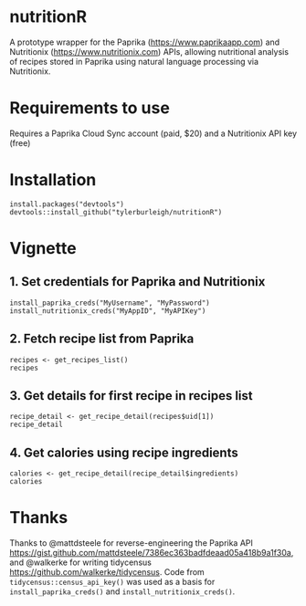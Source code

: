 # nutritionR
A prototype wrapper for the Paprika (https://www.paprikaapp.com) and Nutritionix (https://www.nutritionix.com) APIs, allowing nutritional analysis of recipes stored in Paprika using natural language processing via Nutritionix.

# Requirements to use

Requires a Paprika Cloud Sync account (paid, $20) and a Nutritionix API key (free)

# Installation

```
install.packages("devtools")
devtools::install_github("tylerburleigh/nutritionR")
```

# Vignette

## 1. Set credentials for Paprika and Nutritionix

```
install_paprika_creds("MyUsername", "MyPassword")
install_nutritionix_creds("MyAppID", "MyAPIKey")
```

## 2. Fetch recipe list from Paprika

```
recipes <- get_recipes_list()
recipes
```

## 3. Get details for first recipe in recipes list

```
recipe_detail <- get_recipe_detail(recipes$uid[1])
recipe_detail
```

## 4. Get calories using recipe ingredients

```
calories <- get_recipe_detail(recipe_detail$ingredients)
calories
```

# Thanks

Thanks to @mattdsteele for reverse-engineering the Paprika API https://gist.github.com/mattdsteele/7386ec363badfdeaad05a418b9a1f30a, and @walkerke for writing tidycensus https://github.com/walkerke/tidycensus. Code from `tidycensus::census_api_key()` was used as a basis for `install_paprika_creds()` and `install_nutritionix_creds()`.
